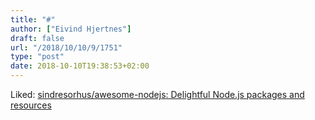 ```yaml
---
title: "#"
author: ["Eivind Hjertnes"]
draft: false
url: "/2018/10/10/9/1751"
type: "post"
date: 2018-10-10T19:38:53+02:00
---
```


Liked:
[sindresorhus/awesome-nodejs:
Delightful Node.js packages and resources](https://github.com/sindresorhus/awesome-nodejs)
